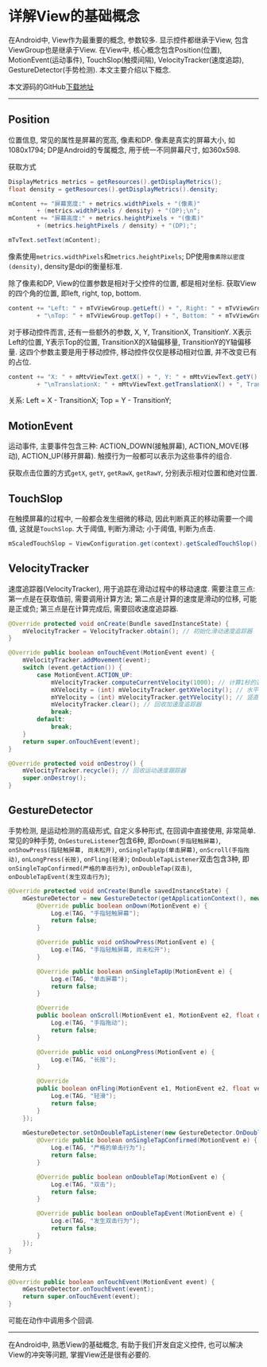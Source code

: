 # 详解View的基础概念

在Android中, View作为最重要的概念, 参数较多. 显示控件都继承于View, 包含ViewGroup也是继承于View. 在View中, 核心概念包含Position(位置), MotionEvent(运动事件), TouchSlop(触摸间隔), VelocityTracker(速度追踪), GestureDetector(手势检测). 本文主要介绍以下概念.

本文源码的GitHub[下载地址](https://github.com/SpikeKing/ViewDemo)

---

## Position

位置信息, 常见的属性是屏幕的宽高, 像素和DP. 像素是真实的屏幕大小, 如1080x1794; DP是Android的专属概念, 用于统一不同屏幕尺寸, 如360x598.

获取方式

``` java
DisplayMetrics metrics = getResources().getDisplayMetrics();
float density = getResources().getDisplayMetrics().density;

mContent += "屏幕宽度:" + metrics.widthPixels + "(像素)"
        + (metrics.widthPixels / density) + "(DP);\n";
mContent += "屏幕高度:" + metrics.heightPixels + "(像素)"
        + (metrics.heightPixels / density) + "(DP);";

mTvText.setText(mContent);
```

像素使用``metrics.widthPixels``和``metrics.heightPixels``; DP使用``像素除以密度(density)``, density是dpi的衡量标准.

除了像素和DP, View的位置参数是相对于父控件的位置, 都是相对坐标. 获取View的四个角的位置, 即left, right, top, bottom.

``` java
content += "Left: " + mTvViewGroup.getLeft() + ", Right: " + mTvViewGroup.getRight()
        + "\nTop: " + mTvViewGroup.getTop() + ", Bottom: " + mTvViewGroup.getBottom()
```

对于移动控件而言, 还有一些额外的参数, X, Y, TransitionX, TransitionY. X表示Left的位置, Y表示Top的位置, TransitionX的X轴偏移量, TransitionY的Y轴偏移量. 这四个参数主要是用于移动控件, 移动控件仅仅是移动相对位置, 并不改变已有的占位.

``` java
content += "X: " + mMtvViewText.getX() + ", Y: " + mMtvViewText.getY()
        + "\nTranslationX: " + mMtvViewText.getTranslationX() + ", TranslationY: " + mMtvViewText.getTranslationY();
```

关系: Left = X - TransitionX; Top = Y - TransitionY;

## MotionEvent

运动事件, 主要事件包含三种: ACTION_DOWN(接触屏幕), ACTION_MOVE(移动), ACTION_UP(移开屏幕). 触摸行为一般都可以表示为这些事件的组合.

获取点击位置的方式``getX``, ``getY``, ``getRawX``, ``getRawY``, 分别表示相对位置和绝对位置.

## TouchSlop

在触摸屏幕的过程中, 一般都会发生细微的移动, 因此判断真正的移动需要一个阈值, 这就是``TouchSlop``. 大于阈值, 判断为滑动; 小于阈值, 判断为点击.

``` java
mScaledTouchSlop = ViewConfiguration.get(context).getScaledTouchSlop(); // 用户滑动的最小像素
```

## VelocityTracker

速度追踪器(VelocityTracker), 用于追踪在滑动过程中的移动速度. 需要注意三点: 第一点是在获取值前, 需要调用计算方法; 第二点是计算的速度是滑动的位移, 可能是正或负; 第三点是在计算完成后, 需要回收速度追踪器.

``` java
@Override protected void onCreate(Bundle savedInstanceState) {
	mVelocityTracker = VelocityTracker.obtain(); // 初始化滑动速度追踪器
}

@Override public boolean onTouchEvent(MotionEvent event) {
    mVelocityTracker.addMovement(event);
    switch (event.getAction()) {
        case MotionEvent.ACTION_UP:
            mVelocityTracker.computeCurrentVelocity(1000); // 计算1秒的速度
            mXVelocity = (int) mVelocityTracker.getXVelocity(); // 水平位移
            mYVelocity = (int) mVelocityTracker.getYVelocity(); // 竖直位移
            mVelocityTracker.clear(); // 回收加速度追踪器
            break;
        default:
            break;
    }
    return super.onTouchEvent(event);
}

@Override protected void onDestroy() {
    mVelocityTracker.recycle(); // 回收运动速度跟踪器
    super.onDestroy();
}
```

## GestureDetector

手势检测, 是运动检测的高级形式, 自定义多种形式, 在回调中直接使用, 非常简单. 常见的9种手势, ``OnGestureListener``包含6种, 即``onDown(手指轻触屏幕)``, ``onShowPress(指轻触屏幕, 尚未松开)``, ``onSingleTapUp(单击屏幕)``, ``onScroll(手指拖动)``, ``onLongPress(长按)``, ``onFling(轻滑)``; ``OnDoubleTapListener``双击包含3种, 即``onSingleTapConfirmed(严格的单击行为)``, ``onDoubleTap(双击)``, ``onDoubleTapEvent(发生双击行为)``;

``` java
@Override protected void onCreate(Bundle savedInstanceState) {
    mGestureDetector = new GestureDetector(getApplicationContext(), new GestureDetector.OnGestureListener() {
        @Override public boolean onDown(MotionEvent e) {
            Log.e(TAG, "手指轻触屏幕");
            return false;
        }

        @Override public void onShowPress(MotionEvent e) {
            Log.e(TAG, "手指轻触屏幕, 尚未松开");
        }

        @Override public boolean onSingleTapUp(MotionEvent e) {
            Log.e(TAG, "单击屏幕");
            return false;
        }

        @Override
        public boolean onScroll(MotionEvent e1, MotionEvent e2, float distanceX, float distanceY) {
            Log.e(TAG, "手指拖动");
            return false;
        }

        @Override public void onLongPress(MotionEvent e) {
            Log.e(TAG, "长按");
        }

        @Override
        public boolean onFling(MotionEvent e1, MotionEvent e2, float velocityX, float velocityY) {
            Log.e(TAG, "轻滑");
            return false;
        }
    });
    
    mGestureDetector.setOnDoubleTapListener(new GestureDetector.OnDoubleTapListener() {
        @Override public boolean onSingleTapConfirmed(MotionEvent e) {
            Log.e(TAG, "严格的单击行为");
            return false;
        }

        @Override public boolean onDoubleTap(MotionEvent e) {
            Log.e(TAG, "双击");
            return false;
        }

        @Override public boolean onDoubleTapEvent(MotionEvent e) {
            Log.e(TAG, "发生双击行为");
            return false;
        }
    });
}
```

使用方式

``` java
@Override public boolean onTouchEvent(MotionEvent event) {
    mGestureDetector.onTouchEvent(event);
    return super.onTouchEvent(event);
}
```

可能在动作中调用多个回调.

---

在Android中, 熟悉View的基础概念, 有助于我们开发自定义控件, 也可以解决View的冲突等问题, 掌握View还是很有必要的.
